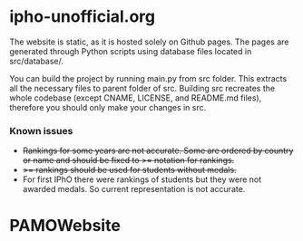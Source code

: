 # ipho-unofficial.org
The website is static, as it is hosted solely on Github pages. The pages are generated through Python scripts using database files located in src/database/.

You can build the project by running main.py from src folder. This extracts all the necessary files to parent folder of src. Building src recreates the whole codebase (except CNAME, LICENSE, and README.md files), therefore you should only make your changes in src.

### Known issues
* ~~Rankings for some years are not accurate. Some are ordered by country or name and should be fixed to >= notation for rankings.~~
* ~~&gt;= rankings should be used for students without medals.~~
* For first IPhO there were rankings of students but they were not awarded medals. So current representation is not accurate.
# PAMOWebsite
